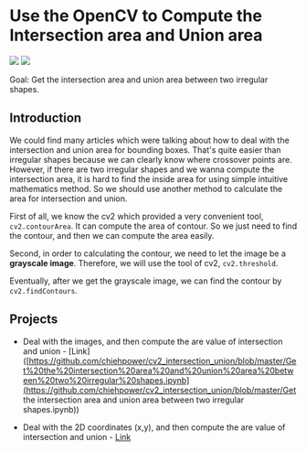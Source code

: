 # Use the OpenCV to Compute the Intersection area and Union area

[![](https://img.shields.io/badge/Language-Python-blue)](https://github.com/chiehpower/cv2_intersection_union)  [![](https://img.shields.io/badge/Library-OpenCV-lightgrey)](https://github.com/chiehpower/cv2_intersection_union/blob/master/Get%20the%20intersection%20area%20and%20union%20area%20between%20two%20irregular%20shapes.ipynb) 

Goal: Get the intersection area and union area between two irregular shapes.

## Introduction

We could find many articles which were talking about how to deal with the intersection and union area for bounding boxes. That's quite easier than irregular shapes because we can clearly know where crossover points are. However, if there are two irregular shapes and we wanna compute the intersection area, it is hard to find the inside area for using simple intuitive mathematics method. So we should use another method to calculate the area for intersection and union. 

First of all, we know the cv2 which provided a very convenient tool, `cv2.contourArea`. It can compute the area of contour. So we just need to find the contour, and then we can compute the area easily.

Second, in order to calculating the contour, we need to let the image be a **grayscale image**. Therefore, we will use the tool of cv2, `cv2.threshold`. 

Eventually, after we get the grayscale image, we can find the contour by `cv2.findContours`. 

## Projects

- Deal with the images, and then compute the are value of intersection and union - [Link]([https://github.com/chiehpower/cv2_intersection_union/blob/master/Get%20the%20intersection%20area%20and%20union%20area%20between%20two%20irregular%20shapes.ipynb](https://github.com/chiehpower/cv2_intersection_union/blob/master/Get the intersection area and union area between two irregular shapes.ipynb))

- Deal with the 2D coordinates (x,y), and then compute the are value of intersection and union - [Link]() 


